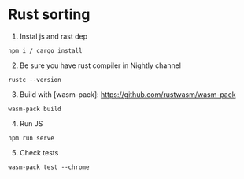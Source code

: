 # Rust sorting

1) Instal js and rast dep

```
npm i / cargo install
```

2) Be sure you have rust compiler in Nightly channel

```
rustc --version
```

3) Build with [wasm-pack]: https://github.com/rustwasm/wasm-pack

```
wasm-pack build
```

4) Run JS

```
npm run serve
```

5) Check tests

```
wasm-pack test --chrome
```

